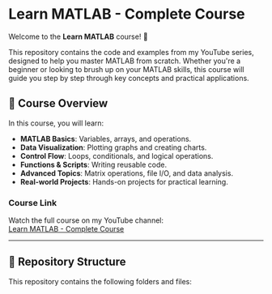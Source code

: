 # Learn MATLAB - Complete Course

Welcome to the **Learn MATLAB** course! 🚀

This repository contains the code and examples from my YouTube series, designed to help you master MATLAB from scratch. Whether you're a beginner or looking to brush up on your MATLAB skills, this course will guide you step by step through key concepts and practical applications.

## 🎥 **Course Overview**

In this course, you will learn:

- **MATLAB Basics**: Variables, arrays, and operations.
- **Data Visualization**: Plotting graphs and creating charts.
- **Control Flow**: Loops, conditionals, and logical operations.
- **Functions & Scripts**: Writing reusable code.
- **Advanced Topics**: Matrix operations, file I/O, and data analysis.
- **Real-world Projects**: Hands-on projects for practical learning.

### **Course Link**

Watch the full course on my YouTube channel:  
[Learn MATLAB - Complete Course](https://www.youtube.com/playlist?list=PLH_uDwiVYu9xAfcuTCXde6QbIC5ruEIJo)

---

## 📂 **Repository Structure**

This repository contains the following folders and files:

